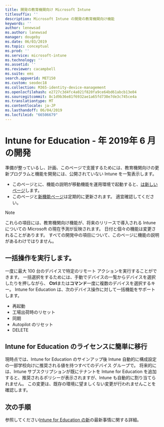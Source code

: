 ```yaml
---
title: 開発の教育機関向け Microsoft Intune
titlesuffix: ''
description: Microsoft Intune の開発の教育機関向け機能
keywords: ''
author: lenewsad
ms.author: lanewsad
manager: dougeby
ms.date: 06/03/2019
ms.topic: conceptual
ms.prod: ''
ms.service: microsoft-intune
ms.technology: ''
ms.assetid: ''
ms.reviewer: cacampbell
ms.suite: ems
search.appverid: MET150
ms.custom: seodec18
ms.collection: M365-identity-device-management
ms.openlocfilehash: e2727c3d4fc4a021f820fa9ce64bd61abcb13e04
ms.sourcegitcommit: 8c1d9b36e81f6932ae1a65fd730e7de3c745ce4a
ms.translationtype: MT
ms.contentlocale: ja-JP
ms.lasthandoff: 06/04/2019
ms.locfileid: "66506679"
---
```

# <a name="in-development-for-intune-for-education---june-2019"></a>Intune for Education - 年 2019年 6 月の開発  

準備が整っているし、計画、このページで支援するためには、教育機関向けの更新プログラムと機能を開発には、公開されていない Intune を一覧表示します。 

- このページとに、機能の説明が移動機能を運用環境で起動すると、[は新しいページ](whats-new-in-edu.md)します。
- このページと[新機能ページ](whats-new-in-edu.md)は定期的に更新されます。 適宜確認してください。  

> [!Note]
> これらの項目には、教育機関向け機能が、将来のリリースで導入される Intune についての Microsoft の現在予測が反映されます。 日付と個々の機能は変更されることがあります。 すべての開発中の項目について、このページに機能の説明があるわけではりません。   

<!-- 1906 start-->  

## <a name="perform-bulk-actions"></a>一括操作を実行します。  
一度に最大 100 台のデバイスで特定のリモート アクションを実行することができます。 一括選択をするためには、手動でデバイスの一覧からデバイスを選択したりを押しながら、 **Ctrl**または**コマンド**一度に複数のデバイスを選択するキー。 Intune for Education は、次のデバイス操作に対して一括機能をサポートします。  

* 再起動  
* 工場出荷時のリセット  
* 同期  
* Autopilot のリセット  
* DELETE   

## <a name="easier-migration-to-intune-for-education-licenses"></a>Intune for Education のライセンスに簡単に移行  
現時点では、Intune for Education のサインアップ後 Intune 自動的に構成設定の一部学校向けに推奨される値を持つすべてのデバイス グループで。 将来的には、Intune サブスクリプションが既にテナントを Intune for Education を追加すると、推奨されるポリシーが表示されますが、Intune も自動的に割り当てられません。 この変更は、既存の環境に望ましくない変更が行われませんことを確認します。  

## <a name="next-steps"></a>次の手順   

参照してください[Intune for Education の新](whats-new-in-edu.md)の最新事情に関する詳細。  
